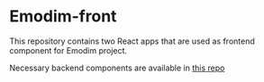 # Emodim-front

This repository contains two React apps that are used as frontend component for Emodim project.

Necessary backend components are available in [this repo](https://github.com/aaposyvanen/emodim)
